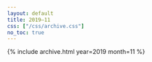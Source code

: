 ```yaml
---
layout: default
title: 2019–11
css: ["/css/archive.css"]
no_toc: true
---
```


{% include archive.html year=2019 month=11 %}
